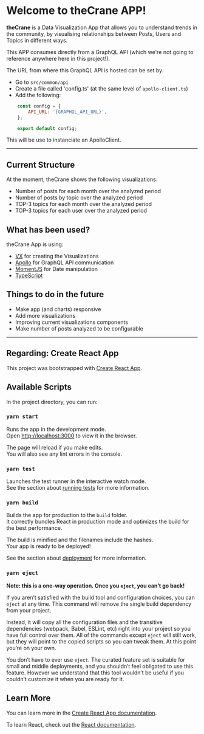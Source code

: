 # Welcome to theCrane APP!

**theCrane** is a Data Visualization App that allows you to understand trends in the community, by visualising relationships between Posts, Users and Topics in different ways.

This APP consumes directly from a GraphQL API (which we're not going to reference anywhere here in this project!).

The URL from where this GraphQL API is hosted can be set by:
- Go to `src/common/api`
- Create a file called 'config.ts' (at the same level of `apollo-client.ts`)
- Add the following:
```javascript
    const config = {
        API_URL: '{GRAPHQL_API_URL}',
    };

    export default config;
```

This will be use to instanciate an ApolloClient.

---

## Current Structure

At the moment, theCrane shows the following visualizations:

- Number of posts for each month over the analyzed period
- Number of posts by topic over the analyzed period
- TOP-3 topics for each month over the analyzed period
- TOP-3 topics for each user over the analyzed period


## What has been used?

theCrane App is using:

- [VX](https://github.com/airbnb/visx) for creating the Visualizations 
- [Apollo](https://www.apollographql.com/apollo-client) for GraphQL API communication
- [MomentJS](https://momentjs.com) for Date manipulation
- [TypeScript](https://www.typescriptlang.org)


## Things to do in the future

- Make app (and charts) responsive
- Add more visualizations
- Improving current visualizations components
- Make number of posts analyzed to be configurable

---

## Regarding: Create React App

This project was bootstrapped with [Create React App](https://github.com/facebook/create-react-app).

## Available Scripts

In the project directory, you can run:

### `yarn start`

Runs the app in the development mode.\
Open [http://localhost:3000](http://localhost:3000) to view it in the browser.

The page will reload if you make edits.\
You will also see any lint errors in the console.

### `yarn test`

Launches the test runner in the interactive watch mode.\
See the section about [running tests](https://facebook.github.io/create-react-app/docs/running-tests) for more information.

### `yarn build`

Builds the app for production to the `build` folder.\
It correctly bundles React in production mode and optimizes the build for the best performance.

The build is minified and the filenames include the hashes.\
Your app is ready to be deployed!

See the section about [deployment](https://facebook.github.io/create-react-app/docs/deployment) for more information.

### `yarn eject`

**Note: this is a one-way operation. Once you `eject`, you can’t go back!**

If you aren’t satisfied with the build tool and configuration choices, you can `eject` at any time. This command will remove the single build dependency from your project.

Instead, it will copy all the configuration files and the transitive dependencies (webpack, Babel, ESLint, etc) right into your project so you have full control over them. All of the commands except `eject` will still work, but they will point to the copied scripts so you can tweak them. At this point you’re on your own.

You don’t have to ever use `eject`. The curated feature set is suitable for small and middle deployments, and you shouldn’t feel obligated to use this feature. However we understand that this tool wouldn’t be useful if you couldn’t customize it when you are ready for it.

## Learn More

You can learn more in the [Create React App documentation](https://facebook.github.io/create-react-app/docs/getting-started).

To learn React, check out the [React documentation](https://reactjs.org/).
